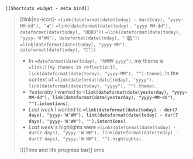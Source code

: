 ```meta-bind-embed
[[Shortcuts widget - meta bind]]
```
> [!link|no-icon]- `=link(dateformat(date(today) - dur(1day), "yyyy-MM-dd"), "◀")` `=link(dateformat(date(today), "yyyy-MM-dd"), dateformat(date(today), "DDDD"))` `=link(dateformat(date(today), "yyyy-'W'WW"), dateformat(date(today), "'7️⃣"))` `=link(dateformat(date(today), "yyyy-MM"), dateformat(date(today), "🌙"))`
>- In *`=dateformat(date(today), "MMMM yyyy")`*, my theme is `=link([[My themes in reflection]], link(dateformat(date(today), "yyyy-MM"), "").theme)`, in the context of `=link(dateformat(date(today), "yyyy"), link(dateformat(date(today), "yyyy"), "").theme)`.
>- *Yesterday* I wanted to **`=link(dateformat(date(yesterday), "yyyy-MM-dd"), link(dateformat(date(yesterday), "yyyy-MM-dd"), "").intentions)`**.
>- *Last week* I wanted to **`=link(dateformat(date(today) - dur(7 days), "yyyy-'W'WW"), link(dateformat(date(today) - dur(7 days), "yyyy-'W'WW"), "").intentions)`**.
>- *Last week*'s highlights were `=link(dateformat(date(today) - dur(7 days), "yyyy-'W'WW"), link(dateformat(date(today) - dur(7 days), "yyyy-'W'WW"), "").highlights)`.
>
> ![[Time and life progress bar]]
ome